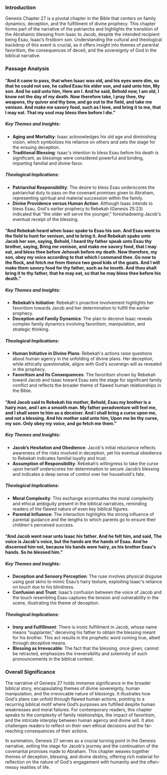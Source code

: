 ### Introduction

Genesis Chapter 27 is a pivotal chapter in the Bible that centers on family dynamics, deception, and the fulfillment of divine prophecy. This chapter forms part of the narrative of the patriarchs and highlights the transition of the Abrahamic blessing from Isaac to Jacob, despite the intended recipient being Esau, Isaac’s firstborn son. Understanding the cultural and theological backdrop of this event is crucial, as it offers insight into themes of parental favoritism, the consequences of deceit, and the sovereignty of God in the biblical narrative.

### Passage Analysis

#### “And it came to pass, that when Isaac was old, and his eyes were dim, so that he could not see, he called Esau his elder son, and said unto him, My son. And he said unto him, Here am I. And he said, Behold now, I am old, I know not the day of my death. Now therefore take, I pray thee, thy weapons, thy quiver and thy bow, and go out to the field, and take me venison. And make me savory food, such as I love, and bring it to me, that I may eat. That my soul may bless thee before I die.”

##### Key Themes and Insights:
- **Aging and Mortality**: Isaac acknowledges his old age and diminishing vision, which symbolizes his reliance on others and sets the stage for the ensuing deception.
- **Traditional Blessing**: Isaac's intention to bless Esau before his death is significant, as blessings were considered powerful and binding, imparting familial and divine favor.

##### Theological Implications:
- **Patriarchal Responsibility**: The desire to bless Esau underscores the patriarchal duty to pass on the covenant promises given to Abraham, representing spiritual and material succession within the family.
- **Divine Providence versus Human Action**: Although Isaac intends to bless Esau, God's earlier prophecy to Rebekah (Genesis 25:23) indicated that "the older will serve the younger," foreshadowing Jacob's eventual receipt of the blessing.

#### “And Rebekah heard when Isaac spake to Esau his son. And Esau went to the field to hunt for venison, and to bring it. And Rebekah spake unto Jacob her son, saying, Behold, I heard thy father speak unto Esau thy brother, saying, Bring me venison, and make me savory food, that I may eat, and bless thee before Jehovah before my death. Now therefore, my son, obey my voice according to that which I command thee. Go now to the flock, and fetch me from thence two good kids of the goats. And I will make them savory food for thy father, such as he loveth. And thou shalt bring it to thy father, that he may eat, so that he may bless thee before his death.”

##### Key Themes and Insights:
- **Rebekah’s Initiative**: Rebekah's proactive involvement highlights her favoritism towards Jacob and her determination to fulfill the earlier prophecy.
- **Deception and Family Dynamics**: The plan to deceive Isaac reveals complex family dynamics involving favoritism, manipulation, and strategic thinking.

##### Theological Implications:
- **Human Initiative in Divine Plans**: Rebekah's actions raise questions about human agency in the unfolding of divine plans. Her deception, while ethically questionable, aligns with God's sovereign will as revealed in the prophecy.
- **Favoritism and Its Consequences**: The favoritism shown by Rebekah toward Jacob and Isaac toward Esau sets the stage for significant family conflict and reflects the broader theme of flawed human relationships in the Bible.

#### “And Jacob said to Rebekah his mother, Behold, Esau my brother is a hairy man, and I am a smooth man. My father peradventure will feel me, and I shall seem to him as a deceiver. And I shall bring a curse upon me, and not a blessing. And his mother said unto him, Upon me be thy curse, my son. Only obey my voice, and go fetch me them.”

##### Key Themes and Insights:
- **Jacob’s Hesitation and Obedience**: Jacob's initial reluctance reflects awareness of the risks involved in deception, yet his eventual obedience to Rebekah indicates familial loyalty and trust.
- **Assumption of Responsibility**: Rebekah’s willingness to take the curse upon herself underscores her determination to secure Jacob’s blessing and indicates a deep sense of control over her household's fate.

##### Theological Implications:
- **Moral Complexity**: This exchange accentuates the moral complexity and ethical ambiguity present in the biblical narratives, reminding readers of the flawed nature of even key biblical figures.
- **Parental Influence**: The interaction highlights the strong influence of parental guidance and the lengths to which parents go to ensure their children's perceived success.

#### “And Jacob went near unto Isaac his father. And he felt him, and said, The voice is Jacob's voice, but the hands are the hands of Esau. And he discerned him not, because his hands were hairy, as his brother Esau's hands. So he blessed him.”

##### Key Themes and Insights:
- **Deception and Sensory Perception**: The ruse involves physical disguise using goat skins to mimic Esau’s hairy texture, exploiting Isaac's reliance on touch due to his blindness.
- **Confusion and Trust**: Isaac’s confusion between the voice of Jacob and the touch resembling Esau captures the tension and vulnerability in the scene, illustrating the theme of deception.

##### Theological Implications:
- **Irony and Fulfillment**: There is ironic fulfillment in Jacob, whose name means “supplanter,” deceiving his father to obtain the blessing meant for his brother. This act results in the prophetic word coming true, albeit through deceptive means.
- **Blessing as Irrevocable**: The fact that the blessing, once given, cannot be retracted, emphasizes the irreversibility and solemnity of such pronouncements in the biblical context.

### Overall Significance

The narrative of Genesis 27 holds immense significance in the broader biblical story, encapsulating themes of divine sovereignty, human manipulation, and the irrevocable nature of blessings. It illustrates how God's plans can unfold through flawed human actions, pointing to a recurring biblical motif where God’s purposes are fulfilled despite human weaknesses and moral failures. For contemporary readers, this chapter speaks to the complexity of family relationships, the impact of favoritism, and the intricate interplay between human agency and divine will. It also challenges readers to reflect on their own ethical decisions and the far-reaching consequences of their actions.

In summation, Genesis 27 serves as a crucial turning point in the Genesis narrative, setting the stage for Jacob's journey and the continuation of the covenantal promises made to Abraham. This chapter weaves together themes of deception, blessing, and divine destiny, offering rich material for reflection on the nature of God's engagement with humanity and the often-messy realities of life.